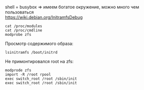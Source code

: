 shell = busybox => имеем богатое окружение, можно много чем пользоваться  
https://wiki.debian.org/InitramfsDebug  
```
cat /proc/modules
cat /proc/cmdline
modprobe zfs
```

Просмотр содержимого образа:  
```
lsinitramfs /boot/initrd
```


Не примонтировался root на zfs:  
```
modprode zfs
import -R /root rpool
exec switch_root /root /sbin/init
exec switch_root /root /sbin/init
```
